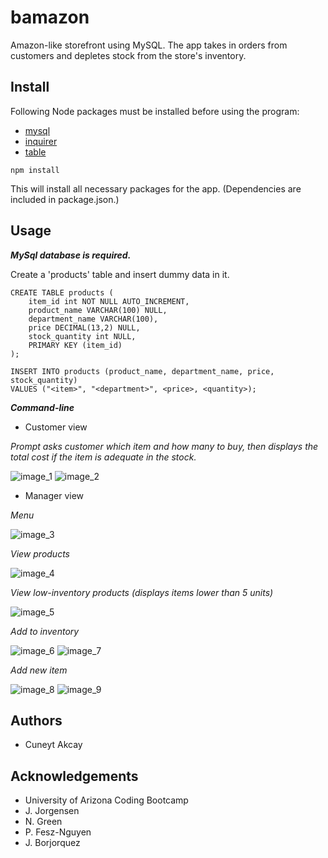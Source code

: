 # bamazon
Amazon-like storefront using MySQL. The app takes in orders from customers and depletes stock from the store's inventory. 

## Install

Following Node packages must be installed before using the program:

* [mysql](https://www.npmjs.com/package/mysql)
* [inquirer](https://www.npmjs.com/package/inquirer)
* [table](https://www.npmjs.com/package/table)

```
npm install
```
This will install all necessary packages for the app. (Dependencies are included in package.json.)

## Usage

***MySql database is required.***

Create a 'products' table and insert dummy data in it.
```
CREATE TABLE products ( 
    item_id int NOT NULL AUTO_INCREMENT,
    product_name VARCHAR(100) NULL,
    department_name VARCHAR(100),
    price DECIMAL(13,2) NULL,
    stock_quantity int NULL,
    PRIMARY KEY (item_id)
);

INSERT INTO products (product_name, department_name, price, stock_quantity)
VALUES ("<item>", "<department>", <price>, <quantity>);
```
***Command-line***

* Customer view

*Prompt asks customer which item and how many to buy, then displays the total cost if the item is adequate in the stock.*

![image_1](https://user-images.githubusercontent.com/25511541/35535805-0dd28630-0502-11e8-9e05-9dd8cfe92eaf.PNG)
![image_2](https://user-images.githubusercontent.com/25511541/35535813-12e7d5da-0502-11e8-9ae0-f0dce87b9117.PNG)


* Manager view

*Menu*

![image_3](https://user-images.githubusercontent.com/25511541/35535841-282fcfe2-0502-11e8-969d-f11b390b1843.PNG)

*View products*

![image_4](https://user-images.githubusercontent.com/25511541/35535848-2a75180c-0502-11e8-97d1-349eb499a9ce.PNG)

*View low-inventory products (displays items lower than 5 units)*

![image_5](https://user-images.githubusercontent.com/25511541/35535853-2cdda35c-0502-11e8-9a33-2357e78374b2.PNG)

*Add to inventory*

![image_6](https://user-images.githubusercontent.com/25511541/35535858-2f59acf2-0502-11e8-9a72-dd483fc2edbd.PNG)
![image_7](https://user-images.githubusercontent.com/25511541/35535860-319bb636-0502-11e8-939b-cbdfa2f5ade6.PNG)

*Add new item*

![image_8](https://user-images.githubusercontent.com/25511541/35535865-340765be-0502-11e8-86e6-54ac5bce4bcd.PNG)
![image_9](https://user-images.githubusercontent.com/25511541/35535867-36479326-0502-11e8-9182-d9b49eb71817.PNG)


## Authors

* Cuneyt Akcay

## Acknowledgements

* University of Arizona Coding Bootcamp
* J. Jorgensen
* N. Green
* P. Fesz-Nguyen
* J. Borjorquez